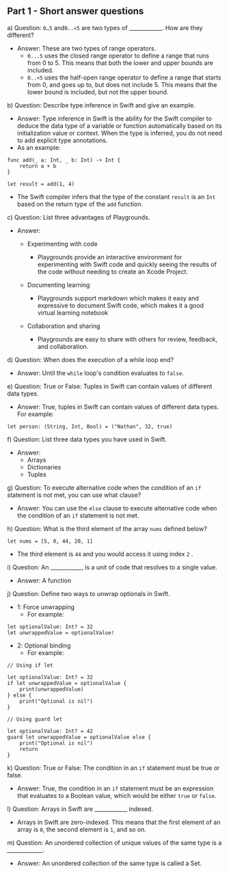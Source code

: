 ## Part 1 - Short answer questions



a) Question: `0…5` and`0..<5` are two types of ____________. How are they different?

- Answer: These are two types of range operators.
  - `0...5` uses the closed range operator to define a range that runs from 0 to 5. This means that both the lower and upper bounds are included.
  - `0..<5` uses the half-open range operator to define a range that starts from 0, and goes up to, but does not include 5. This means that the lower bound is included, but not the upper bound.



 b) Question: Describe type inference in Swift and give an example.

- Answer: Type inference in Swift is the ability for the Swift compiler to deduce the data type of a variable or function automatically based on its initialization value or context. When the type is inferred, you do not need to add explicit type annotations. 
- As an example:

```
func add(_ a: Int, _ b: Int) -> Int {
    return a + b
}

let result = add(1, 4)
```

- The Swift compiler infers that the type of the constant `result` is an `Int` based on the return type of the `add` function.



c) Question: List three advantages of Playgrounds.

- Answer:

  - Experimenting with code

    - Playgrounds provide an interactive environment for experimenting with Swift code and quickly seeing the results of the code without needing to create an Xcode Project.

  - Documenting learning

    - Playgrounds support markdown which makes it easy and expressive to document Swift code, which makes it a good virtual learning notebook

  - Collaboration and sharing

    - Playgrounds are easy to share with others for review, feedback, and collaboration.

      

d) Question: When does the execution of a while loop end?

- Answer: Until the `while` loop's condition evaluates to `false`.



e) Question: True or False: Tuples in Swift can contain values of different data types.

- Answer: True, tuples in Swift can contain values of different data types. For example:

```
let person: (String, Int, Bool) = ("Nathan", 32, true)
```



 f) Question: List three data types you have used in Swift.

- Answer:
  - Arrays
  - Dictionaries
  - Tuples



g) Question: To execute alternative code when the condition of an `if` statement is not met, you can use what clause?

- Answer: You can use the `else` clause to execute alternative code when the condition of an `if` statement is not met.



h) Question: What is the third element of the array `nums` defined below?  

```
let nums = [5, 0, 44, 20, 1]
```

- The third element is `44` and you would access it using index `2` .



i) Question: An ____________ is a unit of code that resolves to a single value.

- Answer: A function



j) Question: Define two ways to unwrap optionals in Swift.

- 1: Force unwrapping
  - For example:

```
let optionalValue: Int? = 32
let unwrappedValue = optionalValue!
```



- 2: Optional binding
  - For example:

```
// Using if let

let optionalValue: Int? = 32
if let unwrappedValue = optionalValue {
    print(unwrappedValue)
} else {
    print("Optional is nil")
}

// Using guard let

let optionalValue: Int? = 42
guard let unwrappedValue = optionalValue else {
    print("Optional is nil")
    return 
}
```



k) Question: True or False: The condition in an `if` statement must be true or false.

- Answer: True, the condition in an `if` statement must be an expression that evaluates to a Boolean value, which would be either `true` or `false`.



l) Question: Arrays in Swift are ____________ indexed.

- Arrays in Swift are zero-indexed. This means that the first element of an array is `0`, the second element is `1`, and so on. 



m) Question: An unordered collection of unique values of the same type is a _____________.

- Answer: An unordered collection of the same type is called a Set.